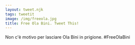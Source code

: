 ```yaml
---
layout: tweet.njk
tags: tweetit
image: /img/freeola.jpg
title: Free Ola Bini. Tweet This!
---
```

Non c'è motivo per lasciare Ola Bini in prigione. #FreeOlaBini
